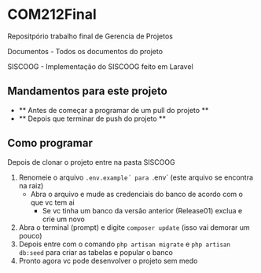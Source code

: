 # COM212Final

Repositpório trabalho final de Gerencia de Projetos

Documentos - Todos os documentos do projeto

SISCOOG - Implementação do SISCOOG feito em Laravel

## Mandamentos para este projeto

* ** Antes de começar a programar de um pull do projeto **
* ** Depois que terminar de push do projeto **

## Como programar

Depois de clonar o projeto entre na pasta SISCOOG

1) Renomeie o arquivo `.env.example´ para `.env` (este arquivo se encontra na raiz)
    * Abra o arquivo e mude as credenciais do banco de acordo com o que vc tem ai
        * Se vc tinha um banco da versão anterior (Release01) exclua e crie um novo
2)  Abra o terminal (prompt) e digite `composer update` (isso vai demorar um pouco)
3) Depois entre com o comando `php artisan migrate` e `php artisan db:seed` para criar as tabelas e popular o banco
4) Pronto agora vc pode desenvolver o projeto sem medo
